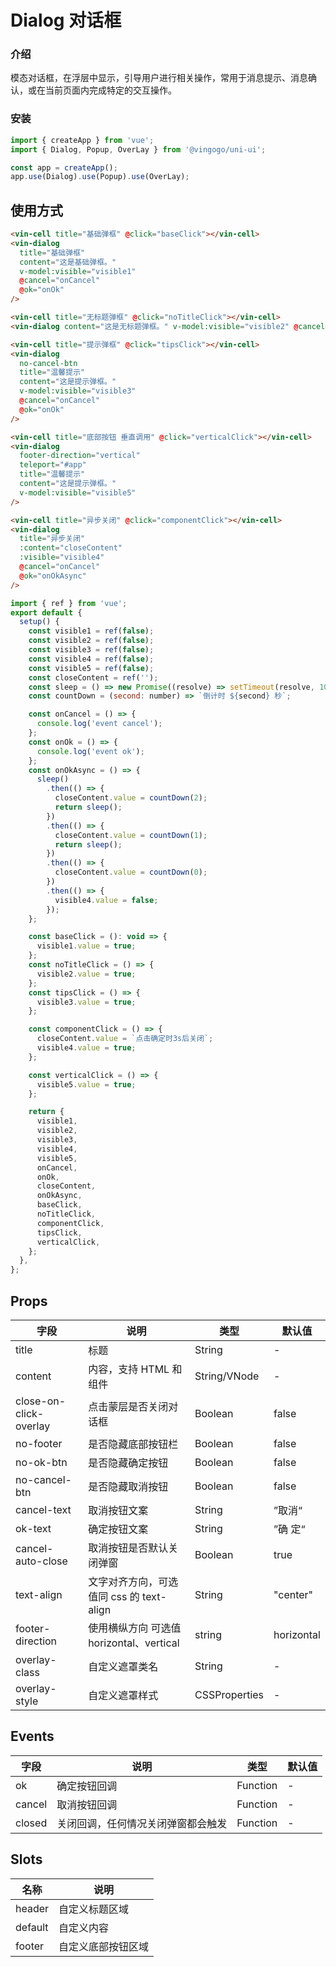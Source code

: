 # Dialog 对话框

### 介绍

模态对话框，在浮层中显示，引导用户进行相关操作，常用于消息提示、消息确认，或在当前页面内完成特定的交互操作。

### 安装

```javascript
import { createApp } from 'vue';
import { Dialog, Popup, OverLay } from '@vingogo/uni-ui';

const app = createApp();
app.use(Dialog).use(Popup).use(OverLay);
```

## 使用方式

```html
<vin-cell title="基础弹框" @click="baseClick"></vin-cell>
<vin-dialog
  title="基础弹框"
  content="这是基础弹框。"
  v-model:visible="visible1"
  @cancel="onCancel"
  @ok="onOk"
/>

<vin-cell title="无标题弹框" @click="noTitleClick"></vin-cell>
<vin-dialog content="这是无标题弹框。" v-model:visible="visible2" @cancel="onCancel" @ok="onOk" />

<vin-cell title="提示弹框" @click="tipsClick"></vin-cell>
<vin-dialog
  no-cancel-btn
  title="温馨提示"
  content="这是提示弹框。"
  v-model:visible="visible3"
  @cancel="onCancel"
  @ok="onOk"
/>

<vin-cell title="底部按钮 垂直调用" @click="verticalClick"></vin-cell>
<vin-dialog
  footer-direction="vertical"
  teleport="#app"
  title="温馨提示"
  content="这是提示弹框。"
  v-model:visible="visible5"
/>

<vin-cell title="异步关闭" @click="componentClick"></vin-cell>
<vin-dialog
  title="异步关闭"
  :content="closeContent"
  :visible="visible4"
  @cancel="onCancel"
  @ok="onOkAsync"
/>
```

```javascript
import { ref } from 'vue';
export default {
  setup() {
    const visible1 = ref(false);
    const visible2 = ref(false);
    const visible3 = ref(false);
    const visible4 = ref(false);
    const visible5 = ref(false);
    const closeContent = ref('');
    const sleep = () => new Promise((resolve) => setTimeout(resolve, 1000));
    const countDown = (second: number) => `倒计时 ${second} 秒`;

    const onCancel = () => {
      console.log('event cancel');
    };
    const onOk = () => {
      console.log('event ok');
    };
    const onOkAsync = () => {
      sleep()
        .then(() => {
          closeContent.value = countDown(2);
          return sleep();
        })
        .then(() => {
          closeContent.value = countDown(1);
          return sleep();
        })
        .then(() => {
          closeContent.value = countDown(0);
        })
        .then(() => {
          visible4.value = false;
        });
    };

    const baseClick = (): void => {
      visible1.value = true;
    };
    const noTitleClick = () => {
      visible2.value = true;
    };
    const tipsClick = () => {
      visible3.value = true;
    };

    const componentClick = () => {
      closeContent.value = `点击确定时3s后关闭`;
      visible4.value = true;
    };

    const verticalClick = () => {
      visible5.value = true;
    };

    return {
      visible1,
      visible2,
      visible3,
      visible4,
      visible5,
      onCancel,
      onOk,
      closeContent,
      onOkAsync,
      baseClick,
      noTitleClick,
      componentClick,
      tipsClick,
      verticalClick,
    };
  },
};
```

## Props

| 字段                   | 说明                                     | 类型          | 默认值     |
| ---------------------- | ---------------------------------------- | ------------- | ---------- |
| title                  | 标题                                     | String        | -          |
| content                | 内容，支持 HTML 和组件                   | String/VNode  | -          |
| close-on-click-overlay | 点击蒙层是否关闭对话框                   | Boolean       | false      |
| no-footer              | 是否隐藏底部按钮栏                       | Boolean       | false      |
| no-ok-btn              | 是否隐藏确定按钮                         | Boolean       | false      |
| no-cancel-btn          | 是否隐藏取消按钮                         | Boolean       | false      |
| cancel-text            | 取消按钮文案                             | String        | ”取消“     |
| ok-text                | 确定按钮文案                             | String        | ”确 定“    |
| cancel-auto-close      | 取消按钮是否默认关闭弹窗                 | Boolean       | true       |
| text-align             | 文字对齐方向，可选值同 css 的 text-align | String        | "center"   |
| footer-direction       | 使用横纵方向 可选值 horizontal、vertical | string        | horizontal |
| overlay-class          | 自定义遮罩类名                           | String        | -          |
| overlay-style          | 自定义遮罩样式                           | CSSProperties | -          |

## Events

| 字段   | 说明                               | 类型     | 默认值 |
| ------ | ---------------------------------- | -------- | ------ |
| ok     | 确定按钮回调                       | Function | -      |
| cancel | 取消按钮回调                       | Function | -      |
| closed | 关闭回调，任何情况关闭弹窗都会触发 | Function | -      |

## Slots

| 名称    | 说明               |
| ------- | ------------------ |
| header  | 自定义标题区域     |
| default | 自定义内容         |
| footer  | 自定义底部按钮区域 |
